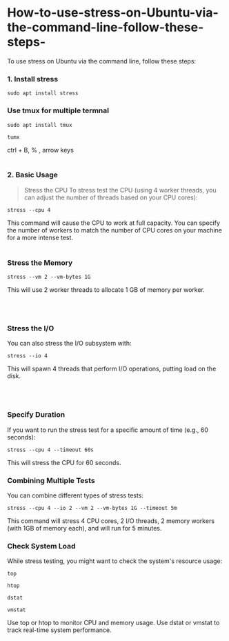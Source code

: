 # How-to-use-stress-on-Ubuntu-via-the-command-line-follow-these-steps-
To use stress on Ubuntu via the command line, follow these steps:

### 1. Install stress
```
sudo apt install stress
```
### Use tmux for multiple termnal
```
sudo apt install tmux
```
```
tumx
```
ctrl + B, % , arrow keys 
<br>
<br>

### 2. Basic Usage
>Stress the CPU
To stress test the CPU (using 4 worker threads, you can adjust the number of threads based on your CPU cores):

```
stress --cpu 4
```
This command will cause the CPU to work at full capacity. You can specify the number of workers to match the number of CPU cores on your machine for a more intense test.
<br>
<br>

### Stress the Memory
```
stress --vm 2 --vm-bytes 1G
```
This will use 2 worker threads to allocate 1 GB of memory per worker.

<br>
<br>

### Stress the I/O
You can also stress the I/O subsystem with:
```
stress --io 4
```
This will spawn 4 threads that perform I/O operations, putting load on the disk.

<br>
<br>

### Specify Duration
If you want to run the stress test for a specific amount of time (e.g., 60 seconds):
```
stress --cpu 4 --timeout 60s
```
This will stress the CPU for 60 seconds.

###  Combining Multiple Tests
You can combine different types of stress tests:
```
stress --cpu 4 --io 2 --vm 2 --vm-bytes 1G --timeout 5m
```
This command will stress 4 CPU cores, 2 I/O threads, 2 memory workers (with 1GB of memory each), and will run for 5 minutes.

### Check System Load
While stress testing, you might want to check the system's resource usage:
```
top
```
```
htop
```
```
dstat
```
```
vmstat
```
Use top or htop to monitor CPU and memory usage.
Use dstat or vmstat to track real-time system performance.





















```
